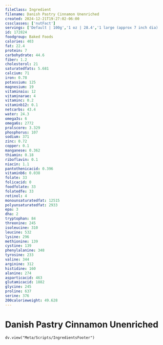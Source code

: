 ```yaml
---
fileClass: Ingredient
filename: Danish Pastry Cinnamon Unenriched
created: 2024-12-21T19:27:02-06:00
cssclasses: ['nutFact']
servings: ['Default | 100g','1 oz | 28.4','1 large (approx 7 inch dia) | 142','1 small or frozen (approx 3 inch dia) | 35','1 pastry (4-1/4 inch dia) | 65','1 toaster strudel | 53','1 piece (1/8 of 15 oz ring) | 53']
id: 172824
foodgroup: Baked Foods
calories: 403
fat: 22.4
protein: 7
carbohydrate: 44.6
fiber: 1.2
cholesterol: 21
saturatedfats: 5.681
calcium: 71
iron: 0.78
potassium: 125
magnesium: 19
vitaminaiu: 12
vitaminarae: 4
vitaminc: 0.2
vitaminb12: 0.1
netcarbs: 43.4
water: 24.3
omega3s: 6
omega6s: 2772
pralscore: 3.329
phosphorus: 107
sodium: 371
zinc: 0.72
copper: 0.1
manganese: 0.362
thiamin: 0.18
riboflavin: 0.1
niacin: 1.1
pantothenicacid: 0.396
vitaminb6: 0.038
folate: 33
folicacid: 0
foodfolate: 33
folatedfe: 33
retinol: 4
monounsaturatedfat: 12515
polyunsaturatedfat: 2933
epa: 3
dha: 2
tryptophan: 84
threonine: 245
isoleucine: 310
leucine: 532
lysine: 296
methionine: 139
cystine: 139
phenylalanine: 348
tyrosine: 233
valine: 344
arginine: 312
histidine: 160
alanine: 274
asparticacid: 463
glutamicacid: 1882
glycine: 245
proline: 637
serine: 376
200calorieweight: 49.628
---
```


# Danish Pastry Cinnamon Unenriched

```dataviewjs
dv.view("Meta/Scripts/IngredientsFooter")
```